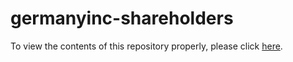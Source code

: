 # germanyinc-shareholders

To view the contents of this repository properly, please click [here](https://nbviewer.org/github/KensingtonOscupant/germanyinc-shareholders/blob/3bb239e7bb00dbc050fbe8c1d685970b324ecd3f/src/exploration.ipynb).